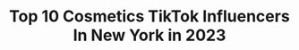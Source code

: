 ---
title: Top 10 Cosmetics TikTok Influencers In New York in 2023
description: >-
  Find top cosmetics TikTok influencers in New York in 2023. Most popular hashtags: #makeup #fyp #viral #foryou.
platform: TikTok
hits: 7
text_top: See the most popular TikTok profiles on inBeat.
text_bottom: Our search engine has 7 TikTok influencers like this in New York, United States for you to work with.
profiles:
  - username: "tattoosbyandrea"
    fullname: >-
      Andrea
    bio: >-
      Check out my IG for tattoos I’ve done!!! I’m on Long Island New York!!!
    location: "United States"
    followers: 317100
    engagement: 1734
    commentsToLikes: 0.013878
    id: ck8qi56m07sj30j78fkp9i060
    verified: false
    hashtags: "#strapback, #spookyseason, #fall, #tattoos"
  - username: "olgaavezbakiev"
    fullname: >-
      Olga Avezbakiev
    bio: >-
      Thank You all for love and support! Check out my daughter's cosmetic business!
    location: "United States"
    followers: 2662
    engagement: 1232
    commentsToLikes: 0.084778
    id: ckcdf7ezy6hix0j23fjpaow61
    verified: false
    hashtags: "#holidayseason, #viral, #lipscrub, #happyhalloween"
  - username: "waykint"
    fullname: >-
      kayla
    bio: >-
      24 | OH | waykintcustoms on Etsy | waykint cosmetics on facebook 🥰
    location: "United States"
    followers: 5566
    engagement: 1170
    commentsToLikes: 0.053336
    id: ckc7wx75azvsc0j23igkzuus3
    verified: false
    hashtags: "#unitedwedance, #browneyes, #fyp, #hi"
  - username: "lani.baker"
    fullname: >-
      Lani Randol (Baker) 
    bio: >-
      Saved by Grace Model, Actress, Creator 🦋 PO Box 396 Henryetta, OK 74437
    location: "United States"
    followers: 4900000
    engagement: 2140
    commentsToLikes: 0.003666
    id: ck8vuqwlkjogj0j78bdrxdy99
    verified: true
    hashtags: "#makeyourjawdrop, #thecraft, #greenscreen, #greenscreenvideo"
  - username: "liahyoo"
    fullname: >-
      Liah Yoo
    bio: >-
      #over30club jumping on tiktok after seeing gen Zs damaging their skin
    location: "United States"
    followers: 134000
    engagement: 955
    commentsToLikes: 0.013573
    id: cka0w9h851xgs0i78erf14yak
    verified: true
    hashtags: "#skincareroutine, #acnetips, #acne, #antiaging"
  - username: "wiolettapawluk"
    fullname: >-
      Wiola 🇵🇱🇺🇸
    bio: >-
      Architectural Interior Designer 💪🏼Online coach 🎨Artist www.BodyDecore.com
    location: "United States"
    followers: 31500
    engagement: 727
    commentsToLikes: 0.026706
    id: ckbf2buskp93m0j23n2wuuimc
    verified: false
    hashtags: "#style, #legs, #bts, #funny"
  - username: "soleverasmakeup"
    fullname: >-
      Sole Veras
    bio: >-
      Sígueme en instegrant y YouTube @makeup_lasole
    location: "United States"
    followers: 3006
    engagement: 562
    commentsToLikes: 0.012536
    id: ckbf21d1qojr10j23gixb1b17
    verified: false
    hashtags: "#love, #curlscheck, #minivlog, #diy"
  - username: "lipfix_cosmetics"
    fullname: >-
      ✨Lipgloss Business✨
    bio: >-
      ✊🏻✊🏼✊🏽✊🏾✊🏿 Giveaway at 150k💖 Insta⬆️ YouTube: Lipfix Cosmetics
    location: "United States"
    followers: 123400
    engagement: 2121
    commentsToLikes: 0.028002
    id: ck9pm9m3k88ze0j784ceyaswn
    verified: false
    hashtags: "#fun, #smallbusiness, #lipgloss, #lipfix"
  - username: "marieclaire.popernik"
    fullname: >-
      Marieclaire Popernik
    bio: >-
      shop the link below! go follow my business page @marieclaire.cosmetics
    location: "United States"
    followers: 88600
    engagement: 2192
    commentsToLikes: 0.013943
    id: ck8z8ny64uwv30j78aal4fkes
    verified: false
    hashtags: "#tiktoktaughtme, #foryoupage, #theoldguard, #fyp"
  - username: "ofracosmetics"
    fullname: >-
      Ofra Cosmetics
    bio: >-
      OFRA Cosmetics 🇺🇸Made in the USA 🐰Cruelty-Free Cosmetics 💗Makeup & Skincare
    location: "United States"
    followers: 20300
    engagement: 1563
    commentsToLikes: 0.076807
    id: ck9c4m8lnq4t60j78g00u940a
    verified: false
    hashtags: "#lipstick, #ghostphotoshoot, #amazonprime, #dayinmylife"
---